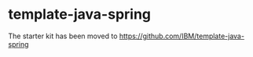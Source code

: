 # template-java-spring

The starter kit has been moved to https://github.com/IBM/template-java-spring
